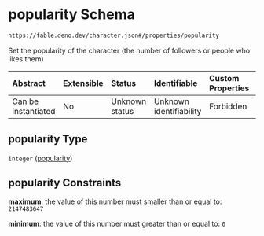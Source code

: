 # popularity Schema

```txt
https://fable.deno.dev/character.json#/properties/popularity
```

Set the popularity of the character (the number of followers or people who likes them)

| Abstract            | Extensible | Status         | Identifiable            | Custom Properties | Additional Properties | Access Restrictions | Defined In                                                       |
| :------------------ | :--------- | :------------- | :---------------------- | :---------------- | :-------------------- | :------------------ | :--------------------------------------------------------------- |
| Can be instantiated | No         | Unknown status | Unknown identifiability | Forbidden         | Allowed               | none                | [character.json\*](../out/character.json "open original schema") |

## popularity Type

`integer` ([popularity](character-properties-popularity.md))

## popularity Constraints

**maximum**: the value of this number must smaller than or equal to: `2147483647`

**minimum**: the value of this number must greater than or equal to: `0`
